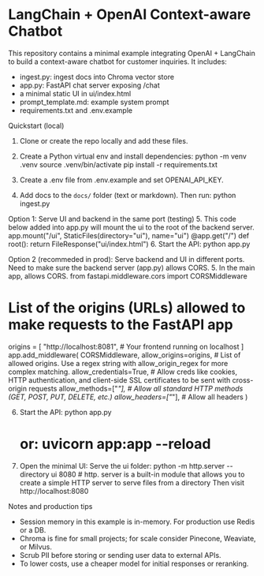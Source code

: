 # LangChain + OpenAI Context-aware Chatbot

This repository contains a minimal example integrating OpenAI + LangChain to build a context-aware chatbot for customer inquiries. It includes:
- ingest.py: ingest docs into Chroma vector store
- app.py: FastAPI chat server exposing /chat
- a minimal static UI in ui/index.html
- prompt_template.md: example system prompt
- requirements.txt and .env.example

Quickstart (local)
1. Clone or create the repo locally and add these files.
2. Create a Python virtual env and install dependencies:
   python -m venv .venv
   source .venv/bin/activate
   pip install -r requirements.txt

3. Create a .env file from .env.example and set OPENAI_API_KEY.

4. Add docs to the `docs/` folder (text or markdown). Then run:
   python ingest.py

Option 1:
Serve UI and backend in the same port (testing)
5. This code below added into app.py will mount the ui to the root of the backend server.
app.mount("/ui", StaticFiles(directory="ui"), name="ui")
@app.get("/")
def root():
    return FileResponse("ui/index.html")
6. Start the API:
   python app.py
    
Option 2 (recommeded in prod):
Serve backend and UI in different ports. Need to make sure the backend server (app.py) allows CORS.
5. In the main app, allows CORS.
from fastapi.middleware.cors import CORSMiddleware
# List of the origins (URLs) allowed to make requests to the FastAPI app
origins = [
        "http://localhost:8081",  # Your frontend running on localhost
    ] 
app.add_middleware(
        CORSMiddleware,
        allow_origins=origins,  # List of allowed origins. Use a regex string with allow_origin_regex for more complex matching.
        allow_credentials=True,  # Allow creds like cookies, HTTP authentication, and client-side SSL certificates to be sent with cross-origin requests
        allow_methods=["*"],  # Allow all standard HTTP methods (GET, POST, PUT, DELETE, etc.)
        allow_headers=["*"],  # Allow all headers
    )

6. Start the API:
   python app.py
   # or: uvicorn app:app --reload

7. Open the minimal UI:
   Serve the ui folder:
   python -m http.server --directory ui 8080 # http. server is a built-in module that allows you to create a simple HTTP server to serve files from a directory
   Then visit http://localhost:8080

Notes and production tips
- Session memory in this example is in-memory. For production use Redis or a DB.
- Chroma is fine for small projects; for scale consider Pinecone, Weaviate, or Milvus.
- Scrub PII before storing or sending user data to external APIs.
- To lower costs, use a cheaper model for initial responses or reranking.
